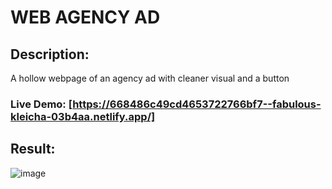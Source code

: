 # WEB AGENCY AD

## Description: 
A hollow webpage of an agency ad with cleaner visual and a button

### Live Demo: [https://668486c49cd4653722766bf7--fabulous-kleicha-03b4aa.netlify.app/]

## Result:
![image](https://github.com/Jeam-pixel/web-agency-ad/assets/142361204/570cfc07-b857-4b78-8e4f-bcaa5668383a)
